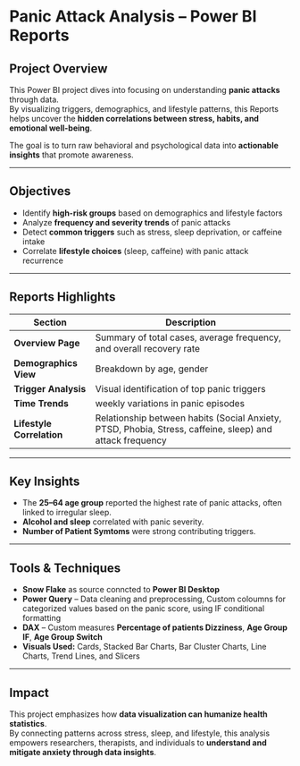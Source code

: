 #  Panic Attack Analysis – Power BI Reports

## Project Overview
This Power BI project dives into  focusing on understanding **panic attacks** through data.  
By visualizing triggers, demographics, and lifestyle patterns, this Reports helps uncover the **hidden correlations between stress, habits, and emotional well-being**.

The goal is to turn raw behavioral and psychological data into **actionable insights** that promote awareness.

---

##  Objectives
- Identify **high-risk groups** based on demographics and lifestyle factors  
- Analyze **frequency and severity trends** of panic attacks  
- Detect **common triggers** such as stress, sleep deprivation, or caffeine intake  
- Correlate **lifestyle choices** (sleep, caffeine) with panic attack recurrence  

---

##  Reports Highlights
| Section | Description |
|----------|-------------|
| **Overview Page** | Summary of total cases, average frequency, and overall recovery rate |
| **Demographics View** | Breakdown by age, gender |
| **Trigger Analysis** | Visual identification of top panic triggers |
| **Time Trends** | weekly variations in panic episodes |
| **Lifestyle Correlation** | Relationship between habits (Social Anxiety, PTSD, Phobia, Stress, caffeine, sleep) and attack frequency |


---

##  Key Insights
- The **25–64 age group** reported the highest rate of panic attacks, often linked to  irregular sleep.    
- **Alcohol and sleep** correlated with panic severity.  
- **Number of Patient Symtoms**  were strong contributing triggers.

---

##  Tools & Techniques
- **Snow Flake** as source conncted to **Power BI Desktop**
- **Power Query** – Data cleaning and preprocessing, Custom coloumns for categorized values based on the panic score, using IF conditional formatting  
- **DAX** – Custom measures **Percentage of patients Dizziness**, **Age Group IF**, **Age Group Switch**
- **Visuals Used:** Cards, Stacked Bar Charts, Bar Cluster Charts, Line Charts, Trend Lines, and Slicers  

---

##  Impact
This project emphasizes how **data visualization can humanize  health statistics**.  
By connecting patterns across stress, sleep, and lifestyle, this analysis empowers researchers, therapists, and individuals to **understand and mitigate anxiety through data insights**.

